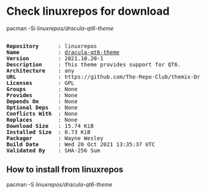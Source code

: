 # Check linuxrepos for download

pacman -Si *linuxrepos/dracula-qt6-theme*

<div class="highlight"><pre class="highlight"><text>
<b>Repository</b>      : linuxrepos
<b>Name</b>            : <a href="../../x86_64/dracula-qt6-theme-2021.10.20-1-any.pkg.tar.zst">dracula-qt6-theme</a>
<b>Version</b>         : 2021.10.20-1
<b>Description</b>     : This theme provides support for QT6.
<b>Architecture</b>    : any
<b>URL</b>             : https://github.com/The-Repo-Club/themix-Dracula
<b>Licenses</b>        : GPL
<b>Groups</b>          : None
<b>Provides</b>        : None
<b>Depends On</b>      : None
<b>Optional Deps</b>   : None
<b>Conflicts With</b>  : None
<b>Replaces</b>        : None
<b>Download Size</b>   : 15.74 KiB
<b>Installed Size</b>  : 0.73 KiB
<b>Packager</b>        : Wayne Wesley <wayne6324@gmail.com>
<b>Build Date</b>      : Wed 20 Oct 2021 13:35:37 UTC
<b>Validated By</b>    : SHA-256 Sum
</text></pre></div>

## How to install from linuxrepos

pacman -S *linuxrepos/dracula-qt6-theme*
